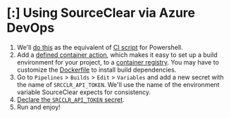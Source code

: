 # [:] Using SourceClear via Azure DevOps

1. We'll [do this](azure-pipelines.yml) as the equivalent of [CI script](https://help.veracode.com/reader/hHHR3gv0wYc2WbCclECf_A/_p_RJqZHXQ4S5pkjSXCrzQ) for Powershell.
1. Add a [defined container action](docker/Dockerfile), which makes it easy to set up a build environment for your project, to a [container registry](https://docs.microsoft.com/en-us/azure/container-registry). You may have to customize the [Dockerfile](docker/Dockerfile) to install build dependencies.
1. Go to `Pipelines` > `Builds` > `Edit` > `Variables` and add a new secret with the name of `SRCCLR_API_TOKEN`. We'll use the name of the environment variable SourceClear expects for consistency.
1. [Declare the `SRCCLR_API_TOKEN` secret](azure-pipelines.yml). 
1. Run and enjoy!
